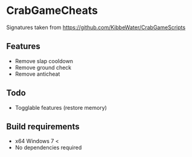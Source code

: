 # CrabGameCheats

Signatures taken from https://github.com/KibbeWater/CrabGameScripts

## Features

- Remove slap cooldown
- Remove ground check
- Remove anticheat

## Todo

- Togglable features (restore memory)

## Build requirements

- x64 Windows 7 <
- No dependencies required